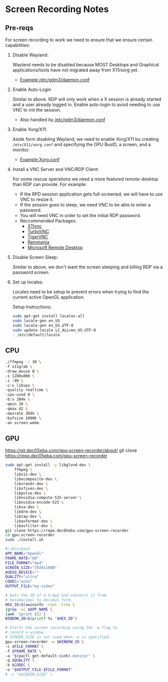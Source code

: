 # Screen Recording Notes


## Pre-reqs

For screen recording to work we need to ensure that we ensure certain capabilities:

1. Disable Wayland:

    Wayland needs to be disabled because MOST Desktops and Graphical applications/tools have not migrated away from X11/xorg yet.

    - [Example /etc/gdm3/daemon.conf](https://github.com/cloudymax/Scrap-Metal/blob/main/virtual-machines/qemu/configs/gdm3.custom)

2. Enable Auto-Login

    Similar to above. RDP will only work when a X session is already started and a user already logged in. Enable auto-login to avoid needing to use VNC to init the session.

    - Also handled by [/etc/gdm3/daemon.conf](https://github.com/cloudymax/Scrap-Metal/blob/main/virtual-machines/qemu/configs/gdm3.custom)

3. Enable Xorg/X11:

    Aside form disabling Wayland, we need to enable Xorg/X11 bu creating `/etx/X11/xorg.conf` and specifying the GPU BusID, a screen, and a monitor.

    - [Example Xorg.conf](https://github.com/cloudymax/Scrap-Metal/blob/main/virtual-machines/qemu/configs/xorg.conf)

4. Install a VNC Server and VNC/RDP Client:

    For some rescue operations we need a more featured remote-desktop than RDP can provide. For example:
    - If the RPD session application gets full-screened, we will have to use VNC to resize it.
    - If the session goes to sleep, we need VNC to be able to enter a password.
    - You will need VNC in order to set the initial RDP password.
    - Reccommended Packages:
        - [X11vnc]()
        - [TurboVNC]()
        - [TigerVNC]()
        - [Remmenia]()
        - [Microsoft Remote Desktop]()

5. Disable Screen Sleep:

    Similar to above, we don't want the screen sleeping and killing RDP via a password screen.

6. Set up locales:

    Locales need to be setup to prevent errors when trying to find the current active OpenGL application.

    Setup Instructions:

    ```bash
    sudo apt-get install locales-all
    sudo locale-gen en_US
    sudo locale-gen en_US.UTF-8
    sudo update-locale LC_ALL=en_US.UTF-8
    . /etc/default/locale
    ```

## CPU

```bash
./ffmpeg -r 30 \
-f x11grab \
-draw_mouse 0 \
-s 1280x800 \
-i :99 \
-c:v libvpx \
-quality realtime \
-cpu-used 0 \
-b:v 384k \
-qmin 10 \
-qmax 42 \
-maxrate 384k \
-bufsize 1000k \
-an screen.webm
```

## GPU

https://git.dec05eba.com/gpu-screen-recorder/about/
git clone https://repo.dec05eba.com/gpu-screen-recorder

```bash
sudo apt-get install -y libglvnd-dev \
    ffmpeg \
    libx11-dev \
    libxcomposite-dev \
    libxrandr-dev \
    libxfixes-dev \
    libpulse-dev \
    libnvidia-compute-525-server \
    libnvidia-encode-525 \
    libva-dev \
    libdrm-dev \
    libcap-dev \
    libavformat-dev \
    libavfilter-dev \
git clone https://repo.dec05eba.com/gpu-screen-recorder
cd gpu-screen-recorder
sudo ./install.sh
```

```bash
#!/bin/bash
APP_NAME="OpenGl"
FRAME_RATE="60"
FILE_FORMAT="mp4"
SCREEN_SIZE="1920x1080"
AUDIO_DEVICE=""
QUALITY="ultra"
CODEC="auto"
OUTPUT_FILE="my-video"

# Gets the ID of a X-App and converts it from
# hexadecimal to decimal form.
HEX_ID=$(xwininfo -root -tree \
|grep -ai $APP_NAME \
|awk '{print $1}')
WINDOW_ID=$(printf %i "$HEX_ID")

# Starts the screen recording using the -w flag to
# record a window.
# SCREEN_SIZE is not used when -w is specified.
gpu-screen-recorder -w $WINDOW_ID \
-c $FILE_FORMAT \
-f $FRAME_RATE \
-a "$(pactl get-default-sink).monitor" \
-q $QUALITY \
-k $CODEC \
-o "$OUTPUT_FILE.$FILE_FORMAT"
# -s "$SCREEN_SIZE" \
```
